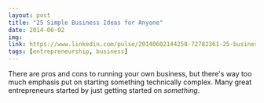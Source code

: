 ```yaml
---
layout: post
title: "25 Simple Business Ideas for Anyone"
date: 2014-06-02
img: 
link: https://www.linkedin.com/pulse/20140602144258-72782361-25-businesses-you-can-start-while-looking-for-a-job
tags: [entrepreneurship, business]
---
```

There are pros and cons to running your own business, but there's way too much emphasis put on starting something technically complex. Many great entrepreneurs started by just getting started on _something_.
